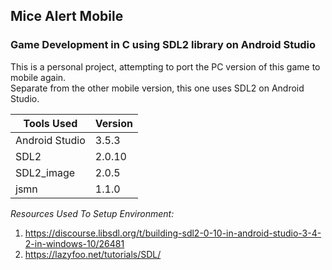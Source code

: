 ## Mice Alert Mobile
### Game Development in C using SDL2 library on Android Studio

This is a personal project, attempting to port the PC version of this game to mobile again.<br/>
Separate from the other mobile version, this one uses SDL2 on Android Studio.<br/>

| Tools Used     | Version |
| -------------- | ------- |
| Android Studio | 3.5.3   |
| SDL2			 | 2.0.10  |
| SDL2_image	 | 2.0.5   |
| jsmn			 | 1.1.0   |

_Resources Used To Setup Environment:_
1. https://discourse.libsdl.org/t/building-sdl2-0-10-in-android-studio-3-4-2-in-windows-10/26481
2. https://lazyfoo.net/tutorials/SDL/